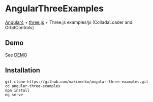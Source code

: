 # AngularThreeExamples
[Angular4](https://angular.io) + [three.js](https://github.com/mrdoob/three.js) + Three.js examples/js (ColladaLoader and OrbitControls)

## Demo
See [DEMO](https://makimenko.github.io/angular-three-examples)

## Installation
```
git clone https://github.com/makimenko/angular-three-examples.git
cd angular-three-examples
npm install
ng serve
```
